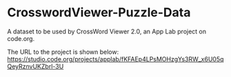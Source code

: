 # CrosswordViewer-Puzzle-Data
A dataset to be used by CrossWord Viewer 2.0, an App Lab project on code.org.

The URL to the project is shown below:
https://studio.code.org/projects/applab/fKFAEp4LPsMOHzgYs3RW_x6U05qQeyRznvUKZbrl-3U
